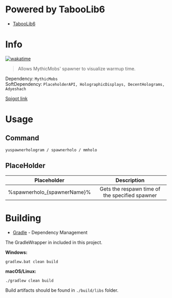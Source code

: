 # Powered by TabooLib6
* [TabooLib6](https://github.com/TabooLib/taboolib)

# Info
[![wakatime](https://wakatime.com/badge/github/L1-An/YuSpawnerHologram.svg)](https://wakatime.com/badge/github/L1-An/YuSpawnerHologram)

> Allows MythicMobs' spawner to visualize warmup time.  

Dependency: `MythicMobs`  
SoftDependency: `PlaceholderAPI, HolographicDisplays, DecentHolograms, Adyeshach`

[Spigot link](https://www.spigotmc.org/resources/yuspawnerhologram-%E2%9C%85for-mythicspawner-display-refresh-time-%E2%9C%85intelligent-multilingual-support.113207/)

# Usage

## Command
`yuspawnerhologram / spawnerholo / mmholo`

## PlaceHolder
|         Placeholder         |                  Description                   |
|:---------------------------:|:----------------------------------------------:|
| %spawnerholo_{spawnerName}% | Gets the respawn time of the specified spawner |

# Building

* [Gradle](https://gradle.org/) - Dependency Management

The GradleWrapper in included in this project.

**Windows:**

```
gradlew.bat clean build
```

**macOS/Linux:**

```
./gradlew clean build
```

Build artifacts should be found in `./build/libs` folder.
